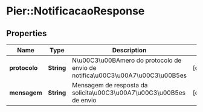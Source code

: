 # Pier::NotificacaoResponse

## Properties
Name | Type | Description | Notes
------------ | ------------- | ------------- | -------------
**protocolo** | **String** | N\u00C3\u00BAmero do protocolo de envio de notifica\u00C3\u00A7\u00C3\u00B5es | [optional] 
**mensagem** | **String** | Mensagem de resposta da solicita\u00C3\u00A7\u00C3\u00B5es de envio | [optional] 


